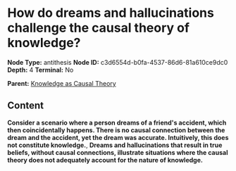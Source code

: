 # How do dreams and hallucinations challenge the causal theory of knowledge?

**Node Type:** antithesis
**Node ID:** c3d6554d-b0fa-4537-86d6-81a610ce9dc0
**Depth:** 4
**Terminal:** No

**Parent:** [Knowledge as Causal Theory](knowledge-as-causal-theory-synthesis-0464f163-f3b8-4866-a3a6-cfa9cb96e27a.md)

## Content

**Consider a scenario where a person dreams of a friend's accident, which then coincidentally happens. There is no causal connection between the dream and the accident, yet the dream was accurate. Intuitively, this does not constitute knowledge.**, **Dreams and hallucinations that result in true beliefs, without causal connections, illustrate situations where the causal theory does not adequately account for the nature of knowledge.**
